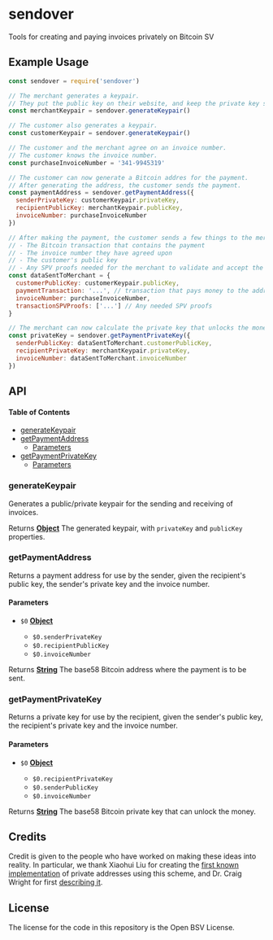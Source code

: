 # sendover

Tools for creating and paying invoices privately on Bitcoin SV

## Example Usage

```js
const sendover = require('sendover')

// The merchant generates a keypair.
// They put the public key on their website, and keep the private key secret.
const merchantKeypair = sendover.generateKeypair()

// The customer also generates a keypair.
const customerKeypair = sendover.generateKeypair()

// The customer and the merchant agree on an invoice number.
// The customer knows the invoice number.
const purchaseInvoiceNumber = '341-9945319'

// The customer can now generate a Bitcoin addres for the payment.
// After generating the address, the customer sends the payment.
const paymentAddress = sendover.getPaymentAddress({
  senderPrivateKey: customerKeypair.privateKey,
  recipientPublicKey: merchantKeypair.publicKey,
  invoiceNumber: purchaseInvoiceNumber
})

// After making the payment, the customer sends a few things to the merchant.
// - The Bitcoin transaction that contains the payment
// - The invoice number they have agreed upon
// - The customer's public key
// - Any SPV proofs needed for the merchant to validate and accept the transaction
const dataSentToMerchant = {
  customerPublicKey: customerKeypair.publicKey,
  paymentTransaction: '...', // transaction that pays money to the address
  invoiceNumber: purchaseInvoiceNumber,
  transactionSPVProofs: ['...'] // Any needed SPV proofs
}

// The merchant can now calculate the private key that unlocks the money.
const privateKey = sendover.getPaymentPrivateKey({
  senderPublicKey: dataSentToMerchant.customerPublicKey,
  recipientPrivateKey: merchantKeypair.privateKey,
  invoiceNumber: dataSentToMerchant.invoiceNumber
})
```

## API

<!-- Generated by documentation.js. Update this documentation by updating the source code. -->

#### Table of Contents

*   [generateKeypair](#generatekeypair)
*   [getPaymentAddress](#getpaymentaddress)
    *   [Parameters](#parameters)
*   [getPaymentPrivateKey](#getpaymentprivatekey)
    *   [Parameters](#parameters-1)

### generateKeypair

Generates a public/private keypair for the sending and receiving of invoices.

Returns **[Object](https://developer.mozilla.org/docs/Web/JavaScript/Reference/Global_Objects/Object)** The generated keypair, with `privateKey` and `publicKey` properties.

### getPaymentAddress

Returns a payment address for use by the sender, given the recipient's public key, the sender's private key and the invoice number.

#### Parameters

*   `$0` **[Object](https://developer.mozilla.org/docs/Web/JavaScript/Reference/Global_Objects/Object)** 

    *   `$0.senderPrivateKey`  
    *   `$0.recipientPublicKey`  
    *   `$0.invoiceNumber`  

Returns **[String](https://developer.mozilla.org/docs/Web/JavaScript/Reference/Global_Objects/String)** The base58 Bitcoin address where the payment is to be sent.

### getPaymentPrivateKey

Returns a private key for use by the recipient, given the sender's public key, the recipient's private key and the invoice number.

#### Parameters

*   `$0` **[Object](https://developer.mozilla.org/docs/Web/JavaScript/Reference/Global_Objects/Object)** 

    *   `$0.recipientPrivateKey`  
    *   `$0.senderPublicKey`  
    *   `$0.invoiceNumber`  

Returns **[String](https://developer.mozilla.org/docs/Web/JavaScript/Reference/Global_Objects/String)** The base58 Bitcoin private key that can unlock the money.

## Credits

Credit is given to the people who have worked on making these ideas into reality. In particular, we thank Xiaohui Liu for creating the [first known implementation](https://gist.github.com/xhliu/9e267e23dd7c799039befda3ae6fa244) of private addresses using this scheme, and Dr. Craig Wright for first [describing it](https://craigwright.net/blog/bitcoin-blockchain-tech/offline-addressing).

## License

The license for the code in this repository is the Open BSV License.

